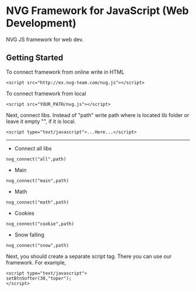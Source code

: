 # NVG Framework for JavaScript (Web Development)
NVG JS framework for web dev.

## Getting Started
To connect framework from online write in HTML 

```
<script src="http://ex.nvg-team.com/nvg.js"></script>
```

To connect framework from local

```
<script src="YOUR_PATH/nvg.js"></script>
```

Next, connect libs. Instead of "path" write path where is located lib folder or leave it empty "", if it is local.
```
<script type="text/javascript">...Here...</script>
```
____________________________________________________________________
* Connect all libs
```
nvg_connect("all",path)
```
* Main
```
nvg_connect("main",path)
```
* Math
```
nvg_connect("math",path)
```
* Cookies
```
nvg_connect("cookie",path)
```
* Snow falling
```
nvg_connect("snow",path)
```
Next, you should create a separate script tag. There you can use our framework.
For example,
```
<script type="text/javascript">
setBtnSofter(30,"toper");
</script>
```
